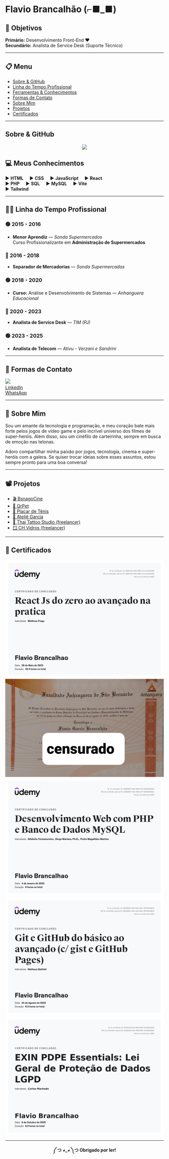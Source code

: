 # **Flavio Brancalhão** (⌐■_■)

## 🎯 Objetivos

**Primário:** Desenvolvimento Front-End ❤  
**Secundário:** Analista de Service Desk (Suporte Técnico)

---

## 📋 Menu

- [Sobre & GitHub](#sobre--github)
- [Linha do Tempo Profissional](#-linha-do-tempo-profissional)
- [Ferramentas & Conhecimentos](#meus-conhecimentos-)
- [Formas de Contato](#formas-de-contato-)
- [Sobre Mim](#sobre-mim)
- [Projetos](#projetos-)
- [Certificados](#certificados-)

---

## Sobre & GitHub

<div align="center">
  <a href="https://github.com/flaviobrancalhao" target="_blank">
    <img align="center" height="170" src="https://github-readme-stats-sigma-five.vercel.app/api/top-langs/?username=flaviobrancalhao&layout=compact&langs_count=16&theme=dracula"/>
  </a>
</div>

## 💻 Meus Conhecimentos

▶ **HTML** &nbsp;&nbsp;&nbsp; ▶ **CSS** &nbsp;&nbsp;&nbsp; ▶ **JavaScript** &nbsp;&nbsp;&nbsp; ▶ **React**  
▶ **PHP** &nbsp;&nbsp;&nbsp; ▶ **SQL** &nbsp;&nbsp;&nbsp; ▶ **MySQL** &nbsp;&nbsp;&nbsp; ▶ **Vite**  
▶ **Tailwind**


---

## 🧑‍💼 Linha do Tempo Profissional

### 🟢 2015 - 2016
- **Menor Aprendiz** — *Sonda Supermercados*  
  Curso Profissionalizante em **Administração de Supermercados**

### 🔴 2016 - 2018
- **Separador de Mercadorias** — *Sonda Supermercados*

### 🟢 2018 - 2020
- **Curso:** Análise e Desenvolvimento de Sistemas — *Anhanguera Educacional*

### 🔴 2020 - 2023
- **Analista de Service Desk** — *TIM (PJ)*

### 🟢 2023 - 2025
- **Analista de Telecom** — *Ativu - Verzani e Sandrini*

---



## 📱 Formas de Contato

<a href="mailto:fgbrancalhao@gmail.com"><img src="https://img.shields.io/badge/-Gmail-%23333?style=for-the-badge&logo=gmail&logoColor=white" target="_blank"></a>  
[LinkedIn](https://www.linkedin.com/in/flaviobrancalhao)  
[WhatsApp](https://wa.me/5511987704919)

---

## 👤 Sobre Mim

Sou um amante da tecnologia e programação, e meu coração bate mais forte pelos jogos de vídeo game e pelo incrível universo dos filmes de super-heróis. Além disso, sou um cinéfilo de carteirinha, sempre em busca de emoção nas telonas.

Adoro compartilhar minha paixão por jogos, tecnologia, cinema e super-heróis com a galera. Se quiser trocar ideias sobre esses assuntos, estou sempre pronto para uma boa conversa!

---

## 📽 Projetos

- [🎬 BsnagoCine](https://bsnagacine.netlify.app/)
- [🐾 QrPet](https://qrpet.vercel.app/)
- [🎾 Placar de Tênis](https://placartenis.netlify.app/)
- [🧵 Ateliê Garcia](https://ateliegarcia.netlify.app)
- [🎨 Thai Tattoo Studio (freelancer)](https://thaitattoostudio.com.br/)
- [🪟 CH Vidros (freelancer)](https://chvidros.vercel.app/)

---

## 📝 Certificados

![](react.jpg)
![](anhanguera.jpg)
![](php.jpg)
![](gitcurso.jpg)
![](LGPD.jpg)

---

<div align="center">

**༼ つ ◕_◕ ༽つ Obrigado por ler!**

</div>
